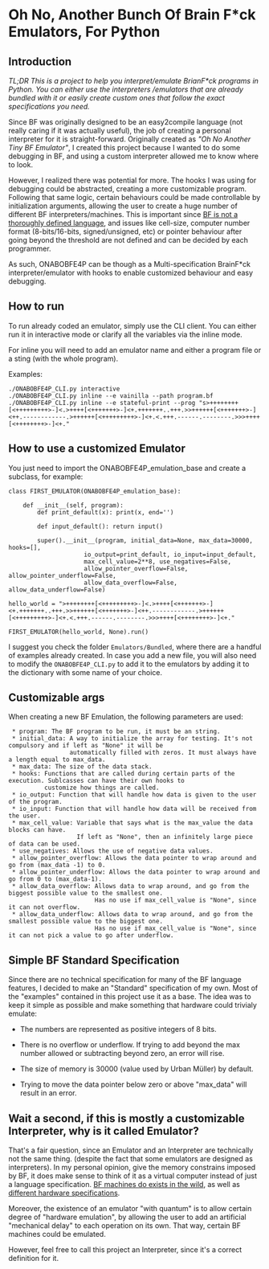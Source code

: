 # Oh No, Another Bunch Of Brain F*ck Emulators, For Python

## Introduction

_TL;DR This is a project to help you interpret/emulate BrianF*ck programs in Python. You can either use the interpreters
/emulators that are already bundled with it or easily create custom ones that follow the exact specifications you need._

Since BF was originally designed to be an easy2compile language (not really caring if it was actually useful), the job 
of creating a personal interpreter for it is straight-forward. Originally created as _"Oh No Another Tiny BF Emulator"_, 
I created this project because I wanted to do some debugging in BF, and using a custom interpreter allowed me to know 
where to look. 

However, I realized there was potential for more. The hooks I was using for debugging could be abstracted, creating a 
more customizable program. Following that same logic, certain behaviours could be made controllable by initialization 
arguments, allowing the user to create a huge number of different BF interpreters/machines. This is important since 
[BF is not a thoroughly defined language](https://en.wikipedia.org/wiki/Brainfuck#Portability_issues), and issues like 
cell-size, computer number format (8-bits/16-bits, signed/unsigned, etc) or pointer behaviour after going beyond the 
threshold are not defined and can be decided by each programmer.

As such, ONABOBFE4P can be though as a Multi-specification BrainF*ck interpreter/emulator with hooks to enable 
customized behaviour and easy debugging.

## How to run

To run already coded an emulator, simply use the CLI client. You can either run it in interactive mode or clarify all the variables via the inline mode.

For inline you will need to add an emulator name and either a program file or a sting (with the whole program). 

Examples:

    ./ONABOBFE4P_CLI.py interactive
    ./ONABOBFE4P_CLI.py inline --e vainilla --path program.bf
    ./ONABOBFE4P_CLI.py inline --e stateful-print --prog "s>++++++++[<+++++++++>-]<.>++++[<+++++++>-]<+.+++++++..+++.>>++++++[<+++++++>-]<++.------------.>++++++[<+++++++++>-]<+.<.+++.------.--------.>>>++++[<++++++++>-]<+."
    

## How to use a customized Emulator

You just need to import the ONABOBFE4P_emulation_base and create a subclass, for example:

    class FIRST_EMULATOR(ONABOBFE4P_emulation_base):
  
        def __init__(self, program):
            def print_default(x): print(x, end='')

            def input_default(): return input()

            super().__init__(program, initial_data=None, max_data=30000, hooks=[],
                         io_output=print_default, io_input=input_default,
                         max_cell_value=2**8, use_negatives=False,
                         allow_pointer_overflow=False, allow_pointer_underflow=False,
                         allow_data_overflow=False, allow_data_underflow=False)
   
    hello_world = ">++++++++[<+++++++++>-]<.>++++[<+++++++>-]<+.+++++++..+++.>>++++++[<+++++++>-]<++.------------.>++++++[<+++++++++>-]<+.<.+++.------.--------.>>>++++[<++++++++>-]<+."

    FIRST_EMULATOR(hello_world, None).run()

I suggest you check the folder ``Emulators/Bundled``, where there are a handful of examples already created. In case you 
add a new file, you will also need to modify the ``ONABOBFE4P_CLI.py`` to add it to the emulators by adding it to the 
dictionary with some name of your choice.


## Customizable args

When creating a new BF Emulation, the following parameters are used:

     * program: The BF program to be run, it must be an string.
     * initial_data: A way to initialize the array for testing. It's not compulsory and if left as "None" it will be
                     automatically filled with zeros. It must always have a length equal to max_data.
     * max_data: The size of the data stack.
     * hooks: Functions that are called during certain parts of the execution. Sublcasses can have their own hooks to
              customize how things are called.
     * io_output: Function that will handle how data is given to the user of the program.
     * io_input: Function that will handle how data will be received from the user.
     * max_cell_value: Variable that says what is the max_value the data blocks can have.
                       If left as "None", then an infinitely large piece of data can be used.
     * use_negatives: Allows the use of negative data values.
     * allow_pointer_overflow: Allows the data pointer to wrap around and go from (max_data -1) to 0.
     * allow_pointer_underflow: Allows the data pointer to wrap around and go from 0 to (max_data-1).
     * allow_data_overflow: Allows data to wrap around, and go from the biggest possible value to the smallest one.
                            Has no use if max_cell_value is "None", since it can not overflow.
     * allow_data_underflow: Allows data to wrap around, and go from the smallest possible value to the biggest one.
                            Has no use if max_cell_value is "None", since it can not pick a value to go after underflow.


## Simple BF Standard Specification

Since there are no technical specification for many of the BF language features, I decided to make an "Standard" specification of my own. Most of the "examples" contained in this project use it as a base. The idea was to keep it simple as possible and make something that hardware could trivialy emulate:

* The numbers are represented as positive integers of 8 bits. 

* There is no overflow or underflow. If trying to add beyond the max number allowed or subtracting beyond zero, an error will rise.

* The size of memory is 30000 (value used by  Urban Müller) by default.

* Trying to move the data pointer below zero or above "max_data" will result in an error.


## Wait a second, if this is mostly a customizable Interpreter, why is it called Emulator?

That's a fair question, since an Emulator and an Interpreter are technically not the same thing. (despite the fact
that some emulators are designed as interpreters). In my personal opinion, give the memory constrains imposed by BF, it 
does make sense to think of it as a virtual computer instead of just a language specification. 
[BF machines do exists in the wild](https://hackaday.io/project/18599-brainfuckpc-relay-computer), as well as 
[different hardware specifications](https://github.com/asumagic/tinydumbcpu).  

Moreover, the existence of an emulator "with quantum" is to allow certain degree of "hardware emulation", by allowing 
the user to add an artificial "mechanical delay" to each operation on its own. That way, certain BF machines could be 
emulated.

However, feel free to call this project an Interpreter, since it's a correct definition for it.
